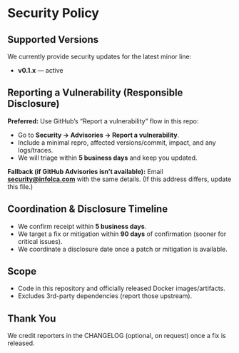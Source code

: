 # Security Policy

## Supported Versions
We currently provide security updates for the latest minor line:
- **v0.1.x** — active

## Reporting a Vulnerability (Responsible Disclosure)
**Preferred:** Use GitHub’s “Report a vulnerability” flow in this repo:
- Go to **Security → Advisories → Report a vulnerability**.
- Include a minimal repro, affected versions/commit, impact, and any logs/traces.
- We will triage within **5 business days** and keep you updated.

**Fallback (if GitHub Advisories isn’t available):**
Email **security@infolca.com** with the same details. (If this address differs, update this file.)

## Coordination & Disclosure Timeline
- We confirm receipt within **5 business days**.
- We target a fix or mitigation within **90 days** of confirmation (sooner for critical issues).
- We coordinate a disclosure date once a patch or mitigation is available.

## Scope
- Code in this repository and officially released Docker images/artifacts.
- Excludes 3rd-party dependencies (report those upstream).

## Thank You
We credit reporters in the CHANGELOG (optional, on request) once a fix is released.
